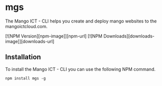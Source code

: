 # mgs
The Mango ICT - CLI helps you create and deploy mango websites to the mangoictcloud.com.

[![NPM Version][npm-image]][npm-url]
[![NPM Downloads][downloads-image]][downloads-url]
  
## Installation
To install the Mango ICT - CLI you can use the following NPM command.

```
npm install mgs -g
```
